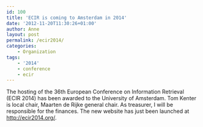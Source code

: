 ```yaml
---
id: 100
title: 'ECIR is coming to Amsterdam in 2014'
date: '2012-11-20T11:30:26+01:00'
author: Anne
layout: post
permalink: /ecir2014/
categories:
    - Organization
tags:
    - '2014'
    - conference
    - ecir
---
```


The hosting of the 36th European Conference on Information Retrieval (ECIR 2014) has been awarded to the University of Amsterdam. Tom Kenter is local chair, Maarten de Rijke general chair. As treasurer, I will be responsible for the finances. The new website has just been launched at <http://ecir2014.org/>.